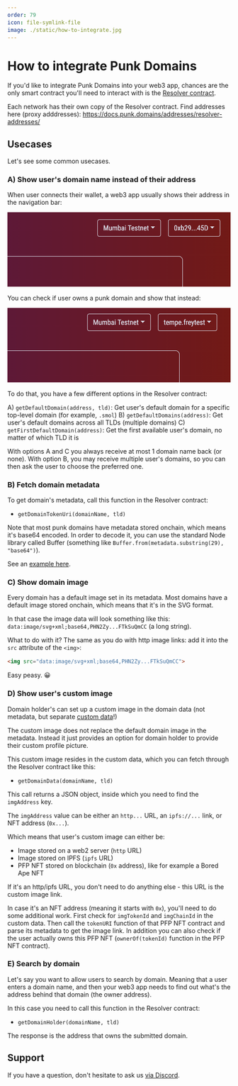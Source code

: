 ```yaml
---
order: 79
icon: file-symlink-file
image: ./static/how-to-integrate.jpg
---
```


# How to integrate Punk Domains

If you'd like to integrate Punk Domains into your web3 app, chances are the only smart contract you'll need to interact with is the [Resolver contract](/contracts/resolver.md).

Each network has their own copy of the Resolver contract. Find addresses here (proxy adddresses): https://docs.punk.domains/addresses/resolver-addresses/ 

## Usecases

Let's see some common usecases.

### A) Show user's domain name instead of their address

When user connects their wallet, a web3 app usually shows their address in the navigation bar:

![](https://raw.githubusercontent.com/tempe-techie/images/main/wallet-no-domain.png)

You can check if user owns a punk domain and show that instead: 

![](https://raw.githubusercontent.com/tempe-techie/images/main/wallet-with-domain.png)

To do that, you have a few different options in the Resolver contract:

A) `getDefaultDomain(address, tld)`: Get user's default domain for a specific top-level domain (for example, `.smol`)
B) `getDefaultDomains(address)`: Get user's default domains across all TLDs (multiple domains)
C) `getFirstDefaultDomain(address)`: Get the first available user's domain, no matter of which TLD it is

With options A and C you always receive at most 1 domain name back (or none). With option B, you may receive multiple user's domains, so you can then ask the user to choose the preferred one.

### B) Fetch domain metadata

To get domain's metadata, call this function in the Resolver contract:

- `getDomainTokenUri(domainName, tld)`

Note that most punk domains have metadata stored onchain, which means it's base64 encoded. In order to decode it, you can use the standard Node library called Buffer (something like `Buffer.from(metadata.substring(29), "base64")`).

See an [example here](https://github.com/punk-domains/punk-contracts/blob/f489dbd785005a2ea590d14a1c6b23e1ab6bf98e/test/resolver/proxy.test.js#L456).

### C) Show domain image

Every domain has a default image set in its metadata. Most domains have a default image stored onchain, which means that it's in the SVG format. 

In that case the image data will look something like this: `data:image/svg+xml;base64,PHN2Zy...FTkSuQmCC` (a long string).

What to do with it? The same as you do with http image links: add it into the `src` attribute of the `<img>`:

```html
<img src="data:image/svg+xml;base64,PHN2Zy...FTkSuQmCC">
```

Easy peasy. 😀

### D) Show user's custom image

Domain holder's can set up a custom image in the domain data (not metadata, but separate [custom data](/contracts/custom-data.md)!)

The custom image does not replace the default domain image in the metadata. Instead it just provides an option for domain holder to provide their custom profile picture.

This custom image resides in the custom data, which you can fetch through the Resolver contract like this:

- `getDomainData(domainName, tld)`

This call returns a JSON object, inside which you need to find the `imgAddress` key.

The `imgAddress` value can be either an `http...` URL, an `ipfs://...` link, or NFT address (`0x...`).

Which means that user's custom image can either be:

- Image stored on a web2 server (`http` URL)
- Image stored on IPFS (`ipfs` URL)
- PFP NFT stored on blockchain (`0x` address), like for example a Bored Ape NFT

If it's an http/ipfs URL, you don't need to do anything else - this URL is the custom image link.

In case it's an NFT address (meaning it starts with `0x`), you'll need to do some additional work. First check for `imgTokenId` and `imgChainId` in the custom data. Then call the `tokenURI` function of that PFP NFT contract and parse its metadata to get the image link. In addition you can also check if the user actually owns this PFP NFT (`ownerOf(tokenId)` function in the PFP NFT contract).

### E) Search by domain

Let's say you want to allow users to search by domain. Meaning that a user enters a domain name, and then your web3 app needs to find out what's the address behind that domain (the owner address).

In this case you need to call this function in the Resolver contract:

- `getDomainHolder(domainName, tld)`

The response is the address that owns the submitted domain.

## Support

If you have a question, don't hesitate to ask us [via Discord](https://discord.gg/invite/8dSrwrAQeu).